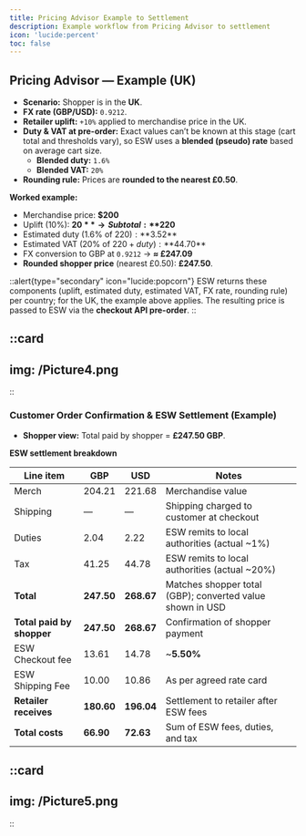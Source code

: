 ```yaml
---
title: Pricing Advisor Example to Settlement
description: Example workflow from Pricing Advisor to settlement
icon: 'lucide:percent'
toc: false
---
```


## Pricing Advisor — Example (UK)

- **Scenario:** Shopper is in the **UK**.  
- **FX rate (GBP/USD):** `0.9212`.  
- **Retailer uplift:** `+10%` applied to merchandise price in the UK.  
- **Duty & VAT at pre-order:** Exact values can’t be known at this stage (cart total and thresholds vary), so ESW uses a **blended (pseudo) rate** based on average cart size.  
  - **Blended duty:** `1.6%`  
  - **Blended VAT:** `20%`  
- **Rounding rule:** Prices are **rounded to the nearest £0.50**.

**Worked example:**
- Merchandise price: **$200**  
- Uplift (10%): **$20** → Subtotal: **$220**  
- Estimated duty (1.6% of $220): **$3.52**  
- Estimated VAT (20% of $220 + duty): **$44.70**  
- FX conversion to GBP at `0.9212` → **≈ £247.09**  
- **Rounded shopper price** (nearest £0.50): **£247.50**.

::alert{type="secondary" icon="lucide:popcorn"}
  ESW returns these components (uplift, estimated duty, estimated VAT, FX rate, rounding rule) per country; for the UK, the example above applies. The resulting price is passed to ESW via the **checkout API pre-order**.
::

::card
---
img: /Picture4.png
---
::

### Customer Order Confirmation & ESW Settlement (Example)

- **Shopper view:** Total paid by shopper = **£247.50 GBP**.

**ESW settlement breakdown**

| Line item           | GBP     | USD     | Notes                                                     |
|---------------------|---------|---------|-----------------------------------------------------------|
| Merch               | 204.21  | 221.68  | Merchandise value                                         |
| Shipping            | —       | —       | Shipping charged to customer at checkout                  |
| Duties              | 2.04    | 2.22    | ESW remits to local authorities (actual ~1%)              |
| Tax                 | 41.25   | 44.78   | ESW remits to local authorities (actual ~20%)             |
| **Total**           | **247.50** | **268.67** | Matches shopper total (GBP); converted value shown in USD  |
| **Total paid by shopper** | **247.50** | **268.67** | Confirmation of shopper payment                            |
| ESW Checkout fee    | 13.61   | 14.78   | ~**5.50%**                                                |
| ESW Shipping Fee    | 10.00   | 10.86   | As per agreed rate card                                   |
| **Retailer receives** | **180.60** | **196.04** | Settlement to retailer after ESW fees                      |
| **Total costs**     | **66.90** | **72.63** | Sum of ESW fees, duties, and tax                          |

::card
---
img: /Picture5.png
---
::